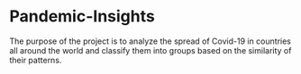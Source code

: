 # Pandemic-Insights
The purpose of the project is to analyze the spread of Covid-19 in countries all around the world and classify them into groups based on the similarity of their patterns.
